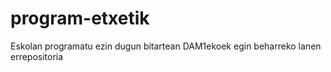 # program-etxetik
Eskolan programatu ezin dugun bitartean DAM1ekoek egin beharreko lanen errepositoria

